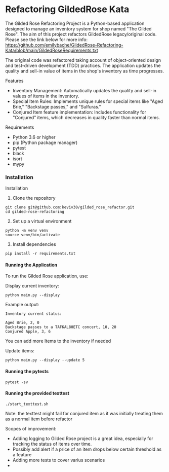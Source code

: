 # Refactoring GildedRose Kata

The Gilded Rose Refactoring Project is a Python-based application designed to 
manage an inventory system for shop named "The Gilded Rose". 
The aim of this project refactors GildedRose legacy/original code.
Please see the link below for more info:
https://github.com/emilybache/GildedRose-Refactoring-Kata/blob/main/GildedRoseRequirements.txt

The original code was refactored taking account of object-oriented design and 
test-driven development (TDD) practices. 
The application updates the quality and sell-in value of items in the shop's 
inventory as time progresses.

Features

- Inventory Management: Automatically updates the quality and sell-in values of items in the inventory.
- Special Item Rules: Implements unique rules for special items like "Aged Brie," "Backstage passes," and "Sulfuras."
- Conjured Item feature implementation: Includes functionality for "Conjured" items, 
which decreases in quality faster than normal items.

Requirements

- Python 3.6 or higher
- pip (Python package manager)
- pytest
- black
- isort
- mypy

### Installation

Installation

1) Clone the repository

```commandline
git clone git@github.com:keviv30/gilded_rose_refactor.git
cd gilded-rose-refactoring
```

2) Set up a virtual environment

```commandline
python -m venv venv
source venv/bin/activate
```

3) Install dependencies

```commandline
pip install -r requirements.txt
```

#### Running the Application

To run the Gilded Rose application, use:

Display current inventory:

```commandline
python main.py --display
```

Example output:

```
Inventory current status:

Aged Brie, 2, 0
Backstage passes to a TAFKAL80ETC concert, 10, 20
Conjured Apple, 3, 6
```

You can add more Items to the inventory if needed

Update items:

```commandline
python main.py --display --update 5
```

#### Running the pytests

```commandline
pytest -sv
```

#### Running the provided texttest

```commandline
./start_texttest.sh
```

Note: the texttest might fail for conjured item as it was initially treating them
as a normal item before refactor

Scopes of improvement:

- Adding logging to Gilded Rose project is a great idea, especially for tracking the status of items over time.
- Possibly add alert if a price of an item drops below certain threshold as a feature
- Adding more tests to cover varius scenarios
- 